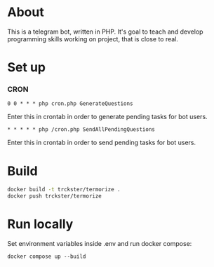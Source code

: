 # About

This is a telegram bot, written in PHP. It's goal to teach and
develop programming skills working on project, that is close to real.

# Set up

### CRON

`0 0 * * * php cron.php GenerateQuestions`

Enter this in crontab in order to generate pending tasks for bot users.

`* * * * * php /cron.php SendAllPendingQuestions`

Enter this in crontab in order to send pending tasks for bot users.

# Build

```bash
docker build -t trckster/termorize .
docker push trckster/termorize
```

# Run locally

Set environment variables inside .env and run docker compose:

```shell
docker compose up --build
```
